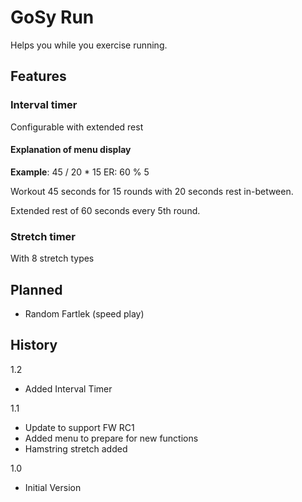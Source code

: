 GoSy Run
================

Helps you while you exercise running.

Features
----------------

### Interval timer
Configurable with extended rest

#### Explanation of menu display
**Example**: 45 / 20 * 15 ER: 60 % 5

Workout 45 seconds for 15 rounds with 20 seconds rest in-between.

Extended rest of 60 seconds every 5th round.

### Stretch timer
With 8 stretch types

Planned
----------------
* Random Fartlek (speed play)

History
----------------
1.2
* Added Interval Timer

1.1
* Update to support FW RC1
* Added menu to prepare for new functions
* Hamstring stretch added

1.0
* Initial Version
